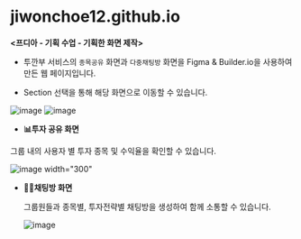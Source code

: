 # jiwonchoe12.github.io
<b> <프디아 - 기획 수업 - 기획한 화면 제작> </b>

- 투깐부 서비스의 `종목공유` 화면과 `다중채팅방` 화면을 Figma & Builder.io을 사용하여 만든 웹 페이지입니다.
  
- Section 선택을 통해 해당 화면으로 이동할 수 있습니다.
  
![image](https://github.com/user-attachments/assets/42067766-7e8b-4ca8-bafa-4266b57a50cb)
![image](https://github.com/user-attachments/assets/bfd03a22-7319-48f6-8875-66c45aa4d00a)

- <b>📊투자 공유 화면</b>
  
그룹 내의 사용자 별 투자 종목 및 수익율을 확인할 수 있습니다.

![image width="300"](https://github.com/user-attachments/assets/1bf29794-cc75-493f-912b-8a0ebe4dff79)


- <b>🙋‍♀️채팅방 화면</b>
  
  그룹원들과 종목별, 투자전략별 채팅방을 생성하여 함께 소통할 수 있습니다.
  
  ![image](https://github.com/user-attachments/assets/c159deba-07d4-4c8d-b795-4c7aa31dfb99)
  
